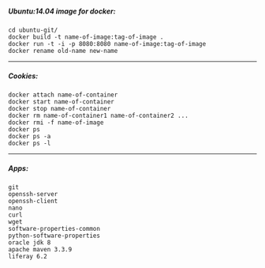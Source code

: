 ##### Ubuntu:14.04 image for docker:

```shell
cd ubuntu-git/
docker build -t name-of-image:tag-of-image .
docker run -t -i -p 8080:8080 name-of-image:tag-of-image
docker rename old-name new-name
```
___

##### Cookies:

```shell
docker attach name-of-container
docker start name-of-container
docker stop name-of-container
docker rm name-of-container1 name-of-container2 ...
docker rmi -f name-of-image
docker ps
docker ps -a
docker ps -l
```

___ 

##### Apps:

```text
git
openssh-server
openssh-client
nano
curl
wget
software-properties-common
python-software-properties
oracle jdk 8
apache maven 3.3.9
liferay 6.2
```
